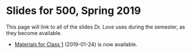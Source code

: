 # Slides for 500, Spring 2019

This page will link to all of the slides Dr. Love uses during the semester, as they become available.

- [Materials for Class 1](https://github.com/THOMASELOVE/2019-500/tree/master/slides/class01) (2019-01-24) is now available.
